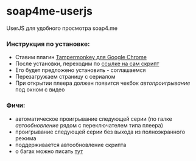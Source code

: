 # soap4me-userjs
UserJS для удобного просмотра soap4.me 

### Инструкция по установке:

* Ставим плагин [Tampermonkey для Google Chrome](https://chrome.google.com/webstore/detail/tampermonkey/dhdgffkkebhmkfjojejmpbldmpobfkfo)
* После установки, переходим по [ссылке на сам скрипт](https://github.com/PsychodelEKS/soap4me-userjs/raw/master/soap.enhancer.chrome.user.js)
* Его будет предложено установить - соглашаемся
* Перезагружаем страницу с сериалом
* При открытии плеера должен появится чекбок _автопроигрывание_ под окном с видео

### Фичи:
* автоматическое проигрывание следующей серии (по галке _автообновление_ рядом с переключателем типа плеера)
* проигрывание следующей серии без выхода из полноэкранного режима
* поддерживается автообновление скрипта
* о багах можно писать [тут](https://github.com/PsychodelEKS/soap4me-userjs/issues)
